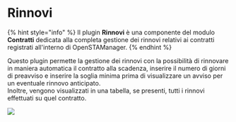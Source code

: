 # Rinnovi

{% hint style="info" %}
Il plugin **Rinnovi** è una componente del modulo **Contratti** dedicata alla completa gestione dei rinnovi relativi ai contratti registrati all'interno di OpenSTAManager.
{% endhint %}

Questo plugin permette la gestione dei rinnovi con la possibilità di rinnovare in maniera automatica il contratto alla scadenza, inserire il numero di giorni di preavviso e inserire la soglia minima prima di visualizzare un avviso per un eventuale rinnovo anticipato.\
Inoltre, vengono visualizzati in una tabella, se presenti, tutti i rinnovi effettuati su quel contratto.

![](https://firebasestorage.googleapis.com/v0/b/gitbook-x-prod.appspot.com/o/spaces%2F-LZJeLg23eVDvrCv74U7-887967055%2Fuploads%2FMVtm0WyOqTgeetXLXIAf%2Ffile.png?alt=media)
